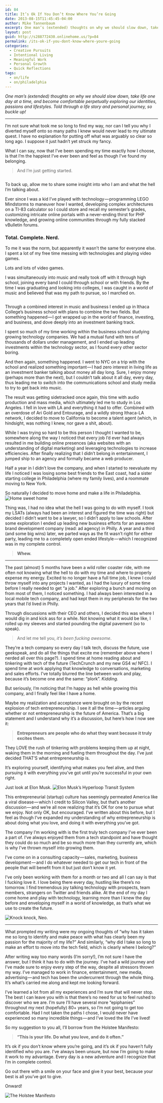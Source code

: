 ```yaml
---
id: 84
title: It’s Ok If You Don’t Know Where You’re Going
date: 2013-08-15T11:45:45-04:00
author: Mike Tannenbaum
excerpt: One man’s (extended) thoughts on why we should slow down, take life one day at a time, and become comfortable perpetually exploring our identities, passions and lifestyles. Told through a life story and personal journey, so buckle up!
layout: post
guid: http://s288772430.onlinehome.us/?p=84
permalink: /its-ok-if-you-dont-know-where-youre-going
categories:
  - Creative Pursuits
  - Intentional Living
  - Meaningful Work
  - Personal Growth
  - Quick Reflections
tags:
  - on/life
  - on/philadelphia
---
```

<em>One man’s (extended) thoughts on why we should slow down, take life one day at a time, and become comfortable perpetually exploring our identities, passions and lifestyles. Told through a life story and personal journey, so buckle up!</em>

<hr />

I’m not sure what took me so long to find my way, nor can I tell you why I diverted myself onto so many paths I knew would never lead to my ultimate quest. I have no explanation for putting off what was arguably so clear so long ago. I suppose it just hadn’t yet struck my fancy.

What I can say, now that I’ve been spending my time exactly how I choose, is that I’m the happiest I’ve ever been and feel as though I’ve found my belonging.

<blockquote>And I’m just getting started.</blockquote>

<img src="https://d262ilb51hltx0.cloudfront.net/max/800/0*F_6uHUL_WF6exbus.jpeg" alt="" />

To back up, allow me to share some insight into who I am and what the hell I’m talking about.

Ever since I was a kid I’ve played with technology — programming LEGO Mindstorms to maneuver how I wanted, developing complex architectures on a TI-83 calculator so I could store and recall my semester’s grades, customizing intricate online portals with a never-ending thirst for PHP knowledge, and growing online communities through my fully stacked vBulletin forums.

<h3>Total. Complete. Nerd.</h3>

To me it was the norm, but apparently it wasn’t the same for everyone else. I spent a lot of my free time messing with technologies and playing video games.

Lots and lots of video games.

I was simultaneously into music and really took off with it through high school, joining every band I could through school or with friends. By the time I was graduating and looking into colleges, I was caught in a world of music and believed that was my path to pursue, so I marched on.

<img src="https://d262ilb51hltx0.cloudfront.net/max/800/0*VZiKHhWkr248SX5N.jpeg" alt="" />

Through a combined interest in music and business I ended up in Ithaca College’s business school with plans to combine the two fields. But something happened — I got wrapped up in the world of finance, investing, and business, and dove deeply into an investment banking track.

I spent so much of my time working within the business school studying growing technology companies. We had a mutual fund with tens of thousands of dollars under management, and I ended up leading investments within the technology sector, as I found every other sector boring.

And then again, something happened. I went to NYC on a trip with the school and realized something important — I had zero interest in living life as an investment banker talking about money all day long. Sure, I enjoy money (perhaps more than the next), but I couldn’t talk about it all day, every day, thus leading me to switch into the communications school and study media to try to get back into music.

The result was getting sidetracked once again, this time with audio production and mass media, which ultimately led me to study in Los Angeles. I fell in love with LA and everything it had to offer. Combined with an overdose of Ari Gold and Entourage, and a wildly strong Ithaca-LA network, I decided to move to California to become a talent agent (which, in hindsight, was nothing I knew, nor gave a shit, about).
<img src="https://d262ilb51hltx0.cloudfront.net/max/600/0*cd6YgBbxcmuK2c1y.jpeg" alt="" />

While I was trying so hard to be this person I thought I wanted to be, somewhere along the way I noticed that every job I’d ever had always resulted in me building online presences (aka websites with an understanding of digital marketing) and leveraging technologies to increase efficiencies. After finally realizing that I didn’t belong in entertainment, I jumped ship to an agency and formally became a web producer.

Half a year in I didn’t love the company, and when I started to reevaluate my life I noticed I was losing some best friends to the East coast, had a sister starting college in Philadelphia (where my family lives), and a roommate moving to New York.

So naturally I decided to move home and make a life in Philadelphia.
<img src="https://d262ilb51hltx0.cloudfront.net/max/600/0*lj13XCvD4X0fHDGz.jpeg" alt="Home sweet home" />

Thing was, I had no idea what the hell I was going to do with myself. I took my LSATs (always had been an interest and figured the time was right) but decided I didn’t want to be a lawyer, so I didn’t apply to law schools. After some exploration I ended up leading new business efforts for an awesome brand development company (read: ad agency) in Philly. A year and a third (and some big wins) later, we parted ways as the fit wasn’t right for either party, leading me to a completely open ended lifestyle — which I recognized was in my complete control.

<blockquote><strong>Whew.</strong></blockquote>

<hr />

The past (almost) 5 months have been a wild roller coaster ride, with me often not knowing what the hell to do with my time and where to properly expense my energy. Excited to no longer have a full time job, I knew I could throw myself into any projects I wanted, as I had the luxury of some time before I really needed to get “a job.” After exploring a bunch and moving on from most of them, I noticed something. I had always been interested in a local mobile tech company, and had kept them in my peripherals for the two years that I’d lived in Philly.

Through discussions with their CEO and others, I decided this was where I would dig in and kick ass for a while. Not knowing what it would be like, I rolled up my sleeves and started pounding the digital pavement (so to speak).

<blockquote>And let me tell you, <em>it’s been fucking awesome</em>.</blockquote>

They’re a tech company so every day I talk tech, discuss the future, use geekspeak, and do all the things that excite me (remember above where I nerded all over this page?). I spend time at home reading about and tinkering with tech of the future (TechCrunch and my new GS4 w/ NFC). I spend time at work applying that knowledge to conversations, marketing and sales efforts. I’ve totally blurred the line between work and play, because it’s become one and the same: “plork”. <em>Kidding.</em>

But seriously, I’m noticing that I’m happy as hell while growing this company, and I finally feel like I have a home.

Maybe my realization and acceptance were brought on by the recent explosion of tech entrepreneurship. I see it all the time — articles arguing whether or not entrepreneurship is the future of America. That’s a big statement and I understand why it’s a discussion, but here’s how I now see it:

<blockquote><strong>Entrepreneurs are people who do what they want because it truly excites them.</strong></blockquote>

They LOVE the rush of tinkering with problems keeping them up at night, waking them in the morning and fueling them throughout the day. I’ve just decided THAT’S what entrepreneurship is.

It’s exploring yourself, identifying what makes you feel alive, and then pursuing it with everything you’ve got until you’re successful in your own right.

Just look at Elon Musk.
<img src="https://d262ilb51hltx0.cloudfront.net/max/800/0*Hduyng6o2tDccomX.jpeg" alt="Elon Musk’s Hyperloop Transit System" />

This entrepreneurial (startup) culture has seemingly permeated America like a viral disease — which I credit to Silicon Valley, but that’s another discussion — and we’re all now realizing that it’s OK for one to pursue what we enjoy. Not only OK, but encouraged. I’ve written about this before, but I feel as though I’ve expanded my understanding of why entrepreneurship is about doing what you love, and doing it with everything you’ve got.

The company I’m working with is the first truly tech company I’ve ever been a part of. I’ve always enjoyed them from a tech standpoint and have thought they could do so much and be so much more than they currently are, which is why I’ve thrown myself into growing them.

I’ve come on in a consulting capacity — sales, marketing, business development — and I do whatever needed to get our tech in front of the people that will benefit from it but just don’t know it yet.

I’ve only been working with them for a month or two and all I can say is that I fucking love it. I love being there every day, hustling like there’s no tomorrow. I find tremendous joy talking technology with prospects, team members, strangers on Twitter and friends alike. At the end of my day I come home and play with technology, learning more than I knew the day before and enveloping myself in a world of knowledge, as that’s what we use to create the future.

<img src="https://d262ilb51hltx0.cloudfront.net/max/800/0*BL9dEiT8N1rkXJ8B.jpeg" alt="Knock knock, Neo." />

<hr />

What prompted my writing were my ongoing thoughts of “why has it taken me so long to identify and make peace with what has clearly been my passion for the majority of my life?” And similarly, “why did I take so long to make an effort to move into the tech field, which is clearly where I belong?”

After writing way too many words (I’m sorry!), I’m not sure I have the answer, but I think it has to do with the journey. I’ve had a wild journey and I’ve made sure to enjoy every step of the way, despite all stressors thrown my way. I’ve managed to work in finance, entertainment, new media, advertising — and tech has been the undercurrent through the whole thing. It’s what’s carried me along and kept me looking forward.

I’ve learned a lot from all my experiences and I’m sure that will never stop. The best I can leave you with is that there’s no need for us to feel rushed to discover who we are. I’m sure I’ll have several more “epiphanies” throughout my next (hopefully) 80+ years, so I’m not going to get too comfortable. Had I not taken the paths I chose, I would never have experienced so many incredible things — and I’ve loved the life I’ve lived!

So my suggestion to you all, I’ll borrow from the Holstee Manifesto:

<blockquote><strong>“This is your life. Do what you love, and do it often.”</strong></blockquote>

It’s ok if you don’t know where you’re going, and it’s ok if you haven’t fully identified who you are. I’ve always been unsure, but now I’m going to make it work to my advantage. Every day is a new adventure and I recognize that I’m in complete control.

Go out there with a smile on your face and give it your best, because your best is all you’ve got to give.

Onward!

<img src="https://d262ilb51hltx0.cloudfront.net/max/1200/0*7liou7idp8PEnFvT.jpeg" alt="The Holstee Manifesto" />
